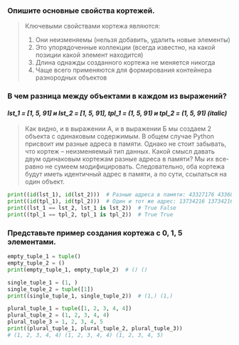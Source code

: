 ### Опишите основные свойства кортежей.
> Ключевыми свойствами кортежа являются:
> 1. Они неизменяемы (нельзя добавить, удалить новые элементы)
> 2. Это упорядоченные коллекции (всегда известно, на какой позиции какой элемент находится)
> 3. Длина однажды созданного кортежа не меняется никогда
> 4. Чаще всего применяются для формирования контейнера разнородных объектов

### В чем разница между объектами в каждом из выражений?
#### *lst_1 = [1, 5, 91] и lst_2 = [1, 5, 91], tpl_1 = (1, 5, 91) и tpl_2 = (1, 5, 91) (italic)*

> Как видно, и в выражении А, и в выражении Б мы создаем 2 объекта с одинаковым содержимым. 
> В общем случае Python присвоит им разные адреса в памяти.
> Однако не стоит забывать, что кортеж – неизменяемый тип данных.
> Какой смысл давать двум одинаковым кортежам разные адреса в памяти? 
> Мы их все-равно не сумеем модифицировать. 
> Следовательно, оба кортежа будут иметь идентичный адрес в памяти, а по сути, ссылаться на один объект.

```python
print((id(lst_1), id(lst_2)))  # Разные адреса в памяти: 43327176 43368072
print((id(tpl_1), id(tpl_2)))  # Один и тот же адрес: 13734216 13734216
print((lst_1 == lst_2, lst_1 is lst_2))  # True False
print((tpl_1 == tpl_2, tpl_1 is tpl_2))  # True True
```

### Представьте пример создания кортежа с 0, 1, 5 элементами.
```python
empty_tuple_1 = tuple()
empty_tuple_2 = ()
print(empty_tuple_1, empty_tuple_2)  # () ()
```

```python
single_tuple_1 = (1, )
single_tuple_2 = tuple([1])
print((single_tuple_1, single_tuple_2))  # (1,) (1,)
```

```python
plural_tuple_1 = tuple([1, 2, 3, 4, 4])
plural_tuple_2 = (1, 2, 3, 4, 4)
plural_tuple_3 = 1, 2, 3, 4, 5
print((plural_tuple_1, plural_tuple_2, plural_tuple_3))
# (1, 2, 3, 4, 4) (1, 2, 3, 4, 4) (1, 2, 3, 4, 5)
```
